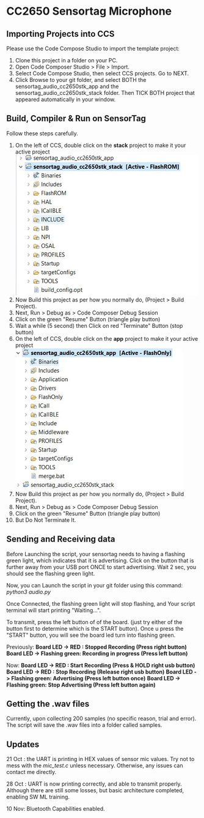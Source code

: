 # CC2650 Sensortag Microphone

## Importing Projects into CCS
Please use the Code Compose Studio to import the template project:  
1. Clone this project in a folder on your PC. 
2. Open Code Composer Studio > File > Import.  
3. Select Code Compose Studio, then select CCS projects. Go to NEXT.  
4. Click Browse to your git folder, and select BOTH the sensortag_audio_cc2650stk_app and the sensortag_audio_cc2650stk_stack folder. Then TICK BOTH project that appeared automatically in your window. 

## Build, Compiler & Run on SensorTag
Follow these steps carefully. 
1. On the left of CCS, double click on the **stack** project to make it your active project 
![stack](images/CCS_1.JPG)
2. Now Build this project as per how you normally do, (Project > Build Project). 
3. Next, Run > Debug as > Code Composer Debug Session 
4. Click on the green "Resume" Button (triangle play button) 
5. Wait a while (5 second) then Click on red "Terminate" Button (stop button)
6. On the left of CCS, double click on the **app** project to make it your active project 
![app](images/CCS_2.JPG)
7. Now Build this project as per how you normally do, (Project > Build Project). 
8. Next, Run > Debug as > Code Composer Debug Session 
9. Click on the green "Resume" Button (triangle play button) 
10. But Do Not Terminate It.


## Sending and Receiving data
Before Launching the script, your sensortag needs to having a flashing green light, which indicates that it is advertising. Click on the button that is further away from your USB port ONCE to start advertising. Wait 2 sec, you should see the flashing green light. 

Now, you can Launch the script in your git folder using this command:
*python3 audio.py*

Once Connected, the flashing green light will stop flashing, and Your script terminal will start printing "Waiting...". 

To transmit, press the left button of of the board. (just try either of the button first to determine which is the START button). Once u press the "START" button, you will see the board led turn into flashing green.

Previously:
**Board LED -> RED : Stopped Recording (Press right button)**
**Board LED -> Flashing green: Recording in progress (Press left button)** 

Now: 
**Board LED -> RED : Start Recording (Press & HOLD right usb button)**
**Board LED -> RED : Stop Recording (Release right usb button)**
**Board LED -> Flashing green: Advertising (Press left button once)** 
**Board LED -> Flashing green: Stop Advertising (Press left button again)** 

## Getting the .wav files 
Currently, upon collecting 200 samples (no specific reason, trial and error). The script will save the .wav files into a folder called samples. 

## Updates 
21 Oct : the UART is printing in HEX values of sensor mic values. 
Try not to mess with the *mic_test.c* unless necessary. Otherwise, any issues can contact me directly. 

28 Oct : UART is now printing correctly, and able to transmit properly. Although there are still some losses, but basic architecture completed, enabling SW ML training. 

10 Nov:  Bluetooth Capabilities enabled. 
